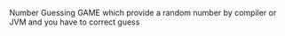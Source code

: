 Number Guessing GAME
which provide a random number by compiler or JVM and you have to correct guess
